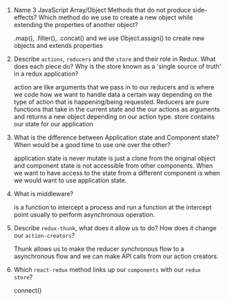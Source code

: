 1.  Name 3 JavaScript Array/Object Methods that do not produce side-effects? Which method do we use to create a new object while extending the properties of another object?

    .map(), .filter(), .concat() and we use Object.assign() to create new objects and extends properties

1.  Describe `actions`, `reducers` and the `store` and their role in Redux. What does each piece do? Why is the store known as a 'single source of truth' in a redux application?

    action are like arguments that we pass in to our reducers and is where we code how we want to handle data a certain way depending on the type of action that is happening/being requested. Reducers are pure functions that take in the current state and the our actions as arguments and returns a new object depending on our action type. store contains our state for our application

1.  What is the difference between Application state and Component state? When would be a good time to use one over the other?

    application state is never mutate is just a clone from the original object and component state is not accessible from other components. When we want to have access to the state from a different component is when we would want to use application state. 

1.  What is middleware?

    is a function to intercept a process and run a function at the intercept point usually to perform asynchronous operation.

1.  Describe `redux-thunk`, what does it allow us to do? How does it change our `action-creators`?

    Thunk allows us to make the reducer synchronous flow to a asynchronous flow and we can make API calls from our action creators. 

1.  Which `react-redux` method links up our `components` with our `redux store`?

    connect()
